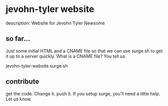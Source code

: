 # jevohn-tyler website

description: Website for Jevohn Tyler Newsome

## so far...

Just some initial HTML and a CNAME file so that we can use surge.sh to get it up to a server quickly. What is a CNAME file? You tell us.

jevohn-tyler-website.surge.sh

## contribute

get the code. Change it. push it. If you setup surge, you'll need a little help. Let us know.